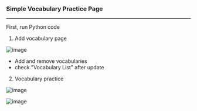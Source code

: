 ### Simple Vocabulary Practice Page
---
First, run Python code

1. Add vocabulary page

![image](https://github.com/user-attachments/assets/092e9b39-6de6-4daf-8342-1a96498aadf0)

- Add and remove vocabularies
- check "Vocabulary List" after update

2. Vocabulary practice

![image](https://github.com/user-attachments/assets/d5545b07-869d-4583-9c54-cddeea70c7a0)

![image](https://github.com/user-attachments/assets/59561f8c-5a8e-42a0-93a2-c5d32f543261)
